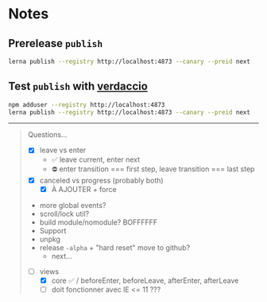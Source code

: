 # Notes

## Prerelease `publish`

```sh
lerna publish --registry http://localhost:4873 --canary --preid next
```

## Test `publish` with [verdaccio](https://www.npmjs.com/package/verdaccio)

```sh
npm adduser --registry http://localhost:4873
lerna publish --registry http://localhost:4873 --canary --preid next
```

---

> Questions…
>
> - [x] leave vs enter
>   - ✅ leave current, enter next
>   - ⛔️ enter transition === first step, leave transition === last step
> - [x] canceled vs progress (probably both)
>   - [x] À AJOUTER + force
> - more global events?
> - scroll/lock util?
> - build module/nomodule? BOFFFFFF
> - Support
> - unpkg
> - release `-alpha` + "hard reset" move to github?
>   - next…
> - [ ] views
>   - [x] core ✅ / beforeEnter, beforeLeave, afterEnter, afterLeave
>   - [ ] doit fonctionner avec IE <= 11 ???
